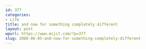 ```yaml
---
id: 377
categories:
- Life
title: and now for something completely different
layout: post
wpurl: https://www.mijit.com/?p=377
slug: 2008-06-05-and-now-for-something-completely-different
---
```

<object width="425" height="344"><param name="movie" value="https://www.youtube.com/v/k0TSyIn5KMo&hl=en"></param><param name="wmode" value="transparent"></param><embed src="https://www.youtube.com/v/k0TSyIn5KMo&hl=en" type="application/x-shockwave-flash" wmode="transparent" width="425" height="344"></embed></object>
